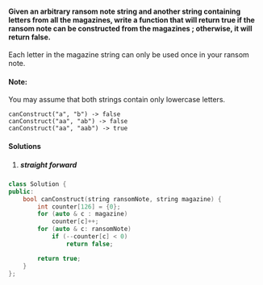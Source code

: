 #### Given an arbitrary ransom note string and another string containing letters from all the magazines, write a function that will return true if the ransom note can be constructed from the magazines ; otherwise, it will return false.

Each letter in the magazine string can only be used once in your ransom note.

#### Note:
You may assume that both strings contain only lowercase letters.

```
canConstruct("a", "b") -> false
canConstruct("aa", "ab") -> false
canConstruct("aa", "aab") -> true
```

#### Solutions

1. ##### straight forward

```c++
class Solution {
public:
    bool canConstruct(string ransomNote, string magazine) {
        int counter[126] = {0};
        for (auto & c : magazine)
            counter[c]++;
        for (auto & c: ransomNote)
            if (--counter[c] < 0)
                return false;

        return true;
    }
};
```